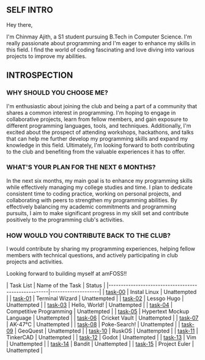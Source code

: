 ## SELF INTRO

Hey there,

I'm Chinmay Ajith, a S1 student pursuing B.Tech in Computer Science. I'm really passionate about programming and I'm eager to enhance my skills in this field. I find the world of coding fascinating and love diving into various projects to improve my abilities. 

## INTROSPECTION

### WHY SHOULD YOU CHOOSE ME?

I'm enthusiastic about joining the club and being a part of a community that shares a common interest in programming. I'm hoping to engage in collaborative projects, learn from fellow members, and gain exposure to different programming languages, tools, and techniques. Additionally, I'm excited about the prospect of attending workshops, hackathons, and talks that can help me further develop my programming skills and expand my knowledge in this field. Ultimately, I'm looking forward to both contributing to the club and benefiting from the valuable experiences it has to offer.

### WHAT'S YOUR PLAN FOR THE NEXT 6 MONTHS?

In the next six months, my main goal is to enhance my programming skills while effectively managing my college studies and time. I plan to dedicate consistent time to coding practice, working on personal projects, and collaborating with peers to strengthen my programming abilities. By effectively balancing my academic commitments and programming pursuits, I aim to make significant progress in my skill set and contribute positively to the programming club's activities.

### HOW WOULD YOU CONTRIBUTE BACK TO THE CLUB?

I would contribute by sharing my programming experiences, helping fellow members with technical questions, and actively participating in club projects and activities.

Looking forward to building myself at amFOSS!!


| Task List             | Name of the Task            | Status             |
|-----------------------------------------------------|--------------------|
| [task-00](https://github.com/chimnayajith/amfoss-tasks/tree/main//task-00)  | Instal Linux                | Unattempted        |
| [task-01](https://github.com/chimnayajith/amfoss-tasks/tree/main//task-01)  | Terminal Wizard             | Unattempted        |
| [task-02](https://github.com/chimnayajith/amfoss-tasks/tree/main//task-02)  | Lessgo Hugo                 | Unattempted        |
| [task-03](https://github.com/chimnayajith/amfoss-tasks/tree/main//task-03)  | Hello, World!               | Unattempted        |
| [task-04](https://github.com/chimnayajith/amfoss-tasks/tree/main//task-04)  | Competitive Programming     | Unattempted        |
| [task-05](https://github.com/chimnayajith/amfoss-tasks/tree/main//task-05)  | Hypertext Mockup Language   | Unattempted        |
| [task-06](https://github.com/chimnayajith/amfoss-tasks/tree/main//task-06)  | Cricket Vault               | Unattempted        |
| [task-07](https://github.com/chimnayajith/amfoss-tasks/tree/main//task-07)  | AK-47℃                     | Unattempted        |
| [task-08](https://github.com/chimnayajith/amfoss-tasks/tree/main//task-08)  | Poke-Search!                | Unattempted        |
| [task-09](https://github.com/chimnayajith/amfoss-tasks/tree/main//task-09)  | GeoQuest                    | Unattempted        |
| [task-10](https://github.com/chimnayajith/amfoss-tasks/tree/main//task-10)  | RuskOS                      | Unattempted        |
| [task-11](https://github.com/chimnayajith/amfoss-tasks/tree/main//task-11)  | TinkerCAD                   | Unattempted        |
| [task-12](https://github.com/chimnayajith/amfoss-tasks/tree/main//task-12)  | Godot                       | Unattempted        |
| [task-13](https://github.com/chimnayajith/amfoss-tasks/tree/main//task-13)  | Vim                         | Unattempted        |
| [task-14](https://github.com/chimnayajith/amfoss-tasks/tree/main//task-14)  | Bandit                      | Unattempted        |
| [task-15](https://github.com/chimnayajith/amfoss-tasks/tree/main//task-15)  | Project Euler               | Unattempted        |

